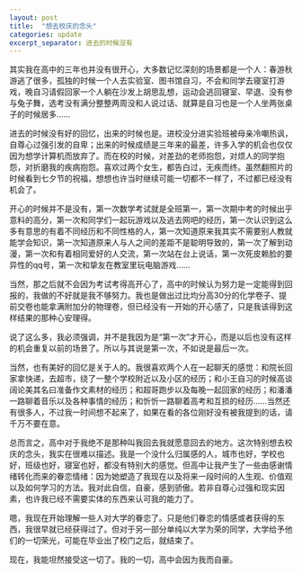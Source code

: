 ```yaml
---
layout: post
title:  "想去校庆的念头"
categories: update
excerpt_separator: 进去的时候没有
---
```

 
其实我在高中的三年也并没有很开心，大多数记忆深刻的场景都是一个人：春游秋游逃了很多，孤独的时候一个人去实验室、图书馆自习，不会和同学去寝室打游戏，晚自习请假回家一个人躺在沙发上胡思乱想，运动会逃回寝室、早退、没有参与兔子舞，选考没有满分整整两周没和人说过话、就算是自习也是一个人坐两张桌子的时候居多……

进去的时候没有好的回忆，出来的时候也是。进校没分进实验班被母亲冷嘲热讽，自尊心过强引发的自卑；出来的时候成绩是三年来的最差，许多入学的机会也仅仅因为想学计算机而放弃了。而在校的时候，对差劲的老师抱怨，对烦人的同学抱怨，对折磨我的疾病抱怨。喜欢过两个女生，都告白过，无疾而终。虽然翻照片的时候看到七夕节的祝福，想想也许当时继续可能一切都不一样了，不过都已经没有机会了。

开心的时候并不是没有，第一次数学考试就是全班第一，第一次期中考的时候出乎意料的高分，第一次和同学们一起玩游戏以及逃去网吧的经历，第一次认识到这么多有意思的有着不同经历和不同性格的人，第一次知道原来我其实不需要别人教就能学会知识，第一次知道原来人与人之间的差距不是聪明导致的，第一次了解到动漫，第一次和有着相同爱好的人交流，第一次站在台上说话，第一次死皮赖脸的要异性的qq号，第一次和挚友在教室里玩电脑游戏……

当然，那之后就不会因为考试考得高开心了，高中的时候认为努力是一定能得到回报的，我做的不好就是我不够努力。我也是做出过比均分高30分的化学卷子、提前交卷也能拿满附加分的物理卷，但已经没有一开始的开心感了，只是我该得到这样结果的那种心安理得。

说了这么多，我必须强调，并不是我因为是“第一次”才开心，而是以后也没有这样的机会重复以前的场景了。所以与其说是第一次，不如说是最后一次。

当然，也有美好的回忆是关于人的。我很喜欢两个人在一起聊天的感觉：和院长回家拿快递，去超市，绕了一整个学校附近以及小区的经历；和小王自习的时候高谈阔论美其名曰准备作文素材的经历；和超哥跑步以及每晚一起回家的经历；和潘潘一路聊着音乐以及各种事情的经历；和忻忻一路聊着高考和互损的经历……当然还有很多人，不过我一时间想不起来了，如果在看的各位刚好没有被我提到的话，请千万不要在意。

总而言之，高中对于我绝不是那种叫我回去我就愿意回去的地方。这次特别想去校庆的念头，我实在很难以描述。我是一个没什么归属感的人，城市也好，学校也好，班级也好，寝室也好，都没有特别大的感觉。但高中让我产生了一些由感谢情绪转化而来的眷恋情绪：因为她塑造了我现在以及将来一段时间的人生观、价值观以及如何学习的方法。我对此自信，自豪，感到骄傲。若非自尊心过强和现实因素，也许我已经不需要实体的东西来认可我的能力了。

嗯，我现在开始理解一些人对大学的眷恋了。只是他们眷恋的情感或者获得的东西，我很早就已经获得过了。但对于另一部分单纯以大学为荣的同学，大学给予他们的一切荣光，可能在毕业出了校门之后，就结束了。

现在，我能坦然接受这一切了。我的一切，高中会因为我而自豪。